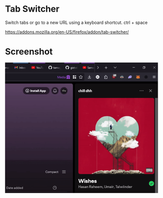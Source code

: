 
# Tab Switcher

Switch tabs or go to a new URL using a keyboard shortcut. ctrl + space 

https://addons.mozilla.org/en-US/firefox/addon/tab-switcher/


# Screenshot
![](https://github.com/himanshuxmehra/tab-switcher/blob/main/screenshot.gif
)